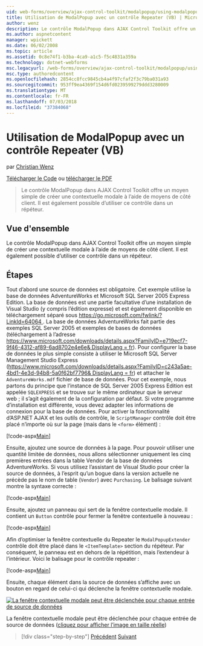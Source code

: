 ```yaml
---
uid: web-forms/overview/ajax-control-toolkit/modalpopup/using-modalpopup-with-a-repeater-control-vb
title: Utilisation de ModalPopup avec un contrôle Repeater (VB) | Microsoft Docs
author: wenz
description: Le contrôle ModalPopup dans AJAX Control Toolkit offre un moyen simple de créer une contextuelle modale à l’aide de moyens de côté client. Il est également possible d’utiliser cette contr...
ms.author: aspnetcontent
manager: wpickett
ms.date: 06/02/2008
ms.topic: article
ms.assetid: 0c8e74f1-b3ba-4ca9-a1c5-f5c4831a359a
ms.technology: dotnet-webforms
msc.legacyurl: /web-forms/overview/ajax-control-toolkit/modalpopup/using-modalpopup-with-a-repeater-control-vb
msc.type: authoredcontent
ms.openlocfilehash: 2854cc8fcc9845cb4a4f97cfaf2f3c79ba031a93
ms.sourcegitcommit: 953ff9ea4369f154d6fd0239599279ddd3280009
ms.translationtype: MT
ms.contentlocale: fr-FR
ms.lasthandoff: 07/03/2018
ms.locfileid: "37384068"
---
```

<a name="using-modalpopup-with-a-repeater-control-vb"></a>Utilisation de ModalPopup avec un contrôle Repeater (VB)
====================
par [Christian Wenz](https://github.com/wenz)

[Télécharger le Code](http://download.microsoft.com/download/2/4/0/24052038-f942-4336-905b-b60ae56f0dd5/ModalPopup2.vb.zip) ou [télécharger le PDF](http://download.microsoft.com/download/b/6/a/b6ae89ee-df69-4c87-9bfb-ad1eb2b23373/modalpopup2VB.pdf)

> Le contrôle ModalPopup dans AJAX Control Toolkit offre un moyen simple de créer une contextuelle modale à l’aide de moyens de côté client. Il est également possible d’utiliser ce contrôle dans un répéteur.


## <a name="overview"></a>Vue d'ensemble

Le contrôle ModalPopup dans AJAX Control Toolkit offre un moyen simple de créer une contextuelle modale à l’aide de moyens de côté client. Il est également possible d’utiliser ce contrôle dans un répéteur.

## <a name="steps"></a>Étapes

Tout d’abord une source de données est obligatoire. Cet exemple utilise la base de données AdventureWorks et Microsoft SQL Server 2005 Express Edition. La base de données est une partie facultative d’une installation de Visual Studio (y compris l’édition expresse) et est également disponible en téléchargement séparé sous [ https://go.microsoft.com/fwlink/?LinkId=64064 ](https://go.microsoft.com/fwlink/?LinkId=64064). La base de données AdventureWorks fait partie des exemples SQL Server 2005 et exemples de bases de données (téléchargement à l’adresse [ https://www.microsoft.com/downloads/details.aspx?FamilyID=e719ecf7-9f46-4312-af89-6ad8702e4e6e&amp; DisplayLang = fr](https://www.microsoft.com/downloads/details.aspx?FamilyID=e719ecf7-9f46-4312-af89-6ad8702e4e6e&amp;DisplayLang=en)). Pour configurer la base de données le plus simple consiste à utiliser le Microsoft SQL Server Management Studio Express ([https://www.microsoft.com/downloads/details.aspx?FamilyID=c243a5ae-4bd1-4e3d-94b8-5a0f62bf7796&amp; DisplayLang = fr](https://www.microsoft.com/downloads/details.aspx?FamilyID=c243a5ae-4bd1-4e3d-94b8-5a0f62bf7796&amp;DisplayLang=en)) et attacher le `AdventureWorks.mdf` fichier de base de données. Pour cet exemple, nous partons du principe que l’instance de SQL Server 2005 Express Edition est appelée `SQLEXPRESS` et se trouve sur le même ordinateur que le serveur web ; il s’agit également de la configuration par défaut. Si votre programme d’installation est différente, vous devez adapter les informations de connexion pour la base de données. Pour activer la fonctionnalité d’ASP.NET AJAX et les outils de contrôle, le `ScriptManager` contrôle doit être placé n’importe où sur la page (mais dans le `<form>` élément) :

[!code-aspx[Main](using-modalpopup-with-a-repeater-control-vb/samples/sample1.aspx)]

Ensuite, ajoutez une source de données à la page. Pour pouvoir utiliser une quantité limitée de données, nous allons sélectionner uniquement les cinq premières entrées dans la table Vendor de la base de données AdventureWorks. Si vous utilisez l’assistant de Visual Studio pour créer la source de données, à l’esprit qu’un bogue dans la version actuelle ne précède pas le nom de table (`Vendor`) avec `Purchasing`. Le balisage suivant montre la syntaxe correcte :

[!code-aspx[Main](using-modalpopup-with-a-repeater-control-vb/samples/sample2.aspx)]

Ensuite, ajoutez un panneau qui sert de la fenêtre contextuelle modale. Il contient un `Button` contrôle pour fermer la fenêtre contextuelle à nouveau :

[!code-aspx[Main](using-modalpopup-with-a-repeater-control-vb/samples/sample3.aspx)]

Afin d’optimiser la fenêtre contextuelle du Repeater le `ModalPopupExtender` contrôle doit être placé dans le `<ItemTemplate>` section du répéteur. Par conséquent, le panneau est en dehors de la répétition, mais l’extendeur à l’intérieur. Voici le balisage pour le contrôle repeater :

[!code-aspx[Main](using-modalpopup-with-a-repeater-control-vb/samples/sample4.aspx)]

Ensuite, chaque élément dans la source de données s’affiche avec un bouton en regard de celui-ci qui déclenche la fenêtre contextuelle modale.


[![La fenêtre contextuelle modale peut être déclenchée pour chaque entrée de source de données](using-modalpopup-with-a-repeater-control-vb/_static/image2.png)](using-modalpopup-with-a-repeater-control-vb/_static/image1.png)

La fenêtre contextuelle modale peut être déclenchée pour chaque entrée de source de données ([cliquez pour afficher l’image en taille réelle](using-modalpopup-with-a-repeater-control-vb/_static/image3.png))

> [!div class="step-by-step"]
> [Précédent](launching-a-modal-popup-window-from-server-code-vb.md)
> [Suivant](handling-postbacks-from-a-modalpopup-vb.md)
